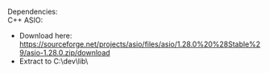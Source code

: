 Dependencies:\
C++ ASIO:
- Download here:
  https://sourceforge.net/projects/asio/files/asio/1.28.0%20%28Stable%29/asio-1.28.0.zip/download
- Extract to C:\dev\lib\
